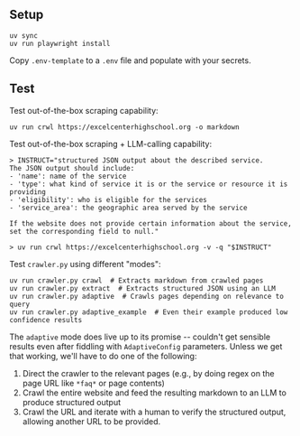
## Setup
```
uv sync
uv run playwright install
```

Copy `.env-template` to a `.env` file and populate with your secrets.

## Test
Test out-of-the-box scraping capability:
```
uv run crwl https://excelcenterhighschool.org -o markdown
```

Test out-of-the-box scraping + LLM-calling capability:
```
> INSTRUCT="structured JSON output about the described service.
The JSON output should include:
- 'name': name of the service
- 'type': what kind of service it is or the service or resource it is providing
- 'eligibility': who is eligible for the services
- 'service_area': the geographic area served by the service

If the website does not provide certain information about the service, set the corresponding field to null."

> uv run crwl https://excelcenterhighschool.org -v -q "$INSTRUCT"
```

Test `crawler.py` using different "modes":
```
uv run crawler.py crawl  # Extracts markdown from crawled pages
uv run crawler.py extract  # Extracts structured JSON using an LLM
uv run crawler.py adaptive  # Crawls pages depending on relevance to query
uv run crawler.py adaptive_example  # Even their example produced low confidence results
```

The `adaptive` mode does live up to its promise -- couldn't get sensible results even after fiddling with `AdaptiveConfig` parameters.
Unless we get that working, we'll have to do one of the following:
1. Direct the crawler to the relevant pages (e.g., by doing regex on the page URL like `*faq*` or page contents)
2. Crawl the entire website and feed the resulting markdown to an LLM to produce structured output
3. Crawl the URL and iterate with a human to verify the structured output, allowing another URL to be provided.
